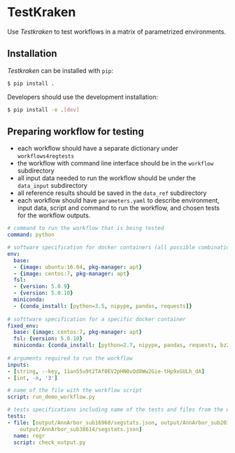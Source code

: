 # TestKraken

Use _Testkraken_ to test workflows in a matrix of parametrized environments.

## Installation

_Testkraken_ can be installed with `pip`:

```bash
$ pip install .
```

Developers should use the development installation:

```bash
$ pip install -e .[dev]
```

## Preparing workflow for testing

* each workflow should have a separate dictionary under `workflows4regtests`
* the workflow with command line interface should be in the `workflow` subdirectory
* all input data needed to run the workflow should be under the `data_input` subdirectory
* all reference results should be saved in the `data_ref` subdirectory
* each workflow should have `parameters.yaml` to describe environment, input data, script and command to run the workflow, and chosen tests for the workflow outputs.

```yaml
# command to run the workflow that is being tested
command: python

# software specification for docker containers (all possible combination)
env:
  base:
  - {image: ubuntu:16.04, pkg-manager: apt}
  - {image: centos:7, pkg-manager: apt}
  fsl:
  - {version: 5.0.9}
  - {version: 5.0.10}
  miniconda:
  - {conda_install: [python=3.5, nipype, pandas, requests]}
  
# softtware specification for a specific docker container
fixed_env:
  base: {image: centos:7, pkg-manager: apt}
  fsl: {version: 5.0.10}
  miniconda: {conda_install: [python=2.7, nipype, pandas, requests, bz2file]}
  
# arguments required to run the workflow
inputs:
- [string, --key, 11an55u9t2TAf0EV2pHN0vOd8Ww2Gie-tHp9xGULh_dA]
- [int, -n, '3']

# name of the file with the workflow script
script: run_demo_workflow.py

# tests specifications including name of the tests and files from the workflow output
tests:
- file: [output/AnnArbor_sub16960/segstats.json, output/AnnArbor_sub20317/segstats.json,
    output/AnnArbor_sub38614/segstats.json]
  name: regr
  script: check_output.py
```
